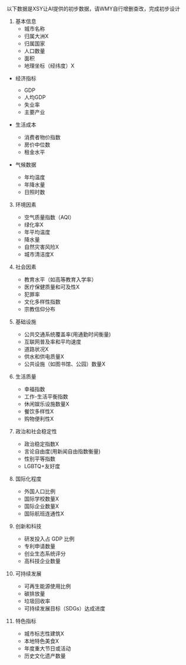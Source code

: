 以下数据是XSY让AI提供的初步数据，请WMY自行增删查改，完成初步设计

1. 基本信息
	- 城市名称
	- 归属大洲X
	- 归属国家
	- 人口数量
	- 面积
	- 地理坐标（经纬度）X

- 经济指标
    - GDP
    - 人均GDP
    - 失业率
    - 主要产业
- 生活成本
    - 消费者物价指数
    - 房价中位数
    - 租金水平

- 气候数据
	- 年均温度
	- 年降水量
	- 日照时数

3. 环境因素
	- 空气质量指数（AQI）
	- 绿化率X
	- 年平均温度
	- 降水量
	- 自然灾害风险X
	- 城市清洁度X

4. 社会因素
	- 教育水平（如高等教育入学率）
	- 医疗保健质量和可及性X
	- 犯罪率
	- 文化多样性指数
	- 宗教信仰分布

5. 基础设施
   - 公共交通系统覆盖率(用通勤时间衡量)
   - 互联网普及率和平均速度
   - 道路状况X
   - 供水和供电质量X
   - 公共设施（如图书馆、公园）数量X

6. 生活质量
   - 幸福指数
   - 工作-生活平衡指数
   - 休闲娱乐设施数量X
   - 餐饮多样性X
   - 购物便利性X

7. 政治和社会稳定性
   - 政治稳定指数X
   - 言论自由度(用新闻自由指数衡量)
   - 性别平等指数
   - LGBTQ+友好度

8. 国际化程度
   - 外国人口比例
   - 国际学校数量X
   - 国际企业数量X
   - 国际航班连通性X

9. 创新和科技
   - 研发投入占 GDP 比例
   - 专利申请数量
   - 创业生态系统评分
   - 高科技企业数量

10. 可持续发展
    - 可再生能源使用比例
    - 碳排放量
    - 垃圾回收率
    - 可持续发展目标（SDGs）达成进度

11. 特色指标
    - 城市标志性建筑X
    - 本地特色美食X
    - 年度重大节日或活动
    - 历史文化遗产数量
